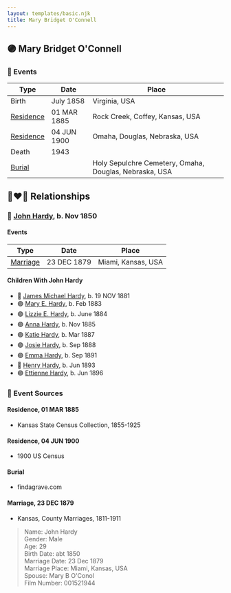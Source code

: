 ```yaml
---
layout: templates/basic.njk
title: Mary Bridget O'Connell
---
```

## 🟣 Mary Bridget O'Connell

### 📆 Events

Type | Date | Place
------ | ------ | ------
Birth | July 1858 | Virginia, USA
[Residence](#event-event-0) | 01 MAR 1885 | Rock Creek, Coffey, Kansas, USA
[Residence](#event-event-1) | 04 JUN 1900 | Omaha, Douglas, Nebraska, USA
Death | 1943 |
[Burial](#event-event-7) |  | Holy Sepulchre Cemetery, Omaha, Douglas, Nebraska, USA

## 👩‍❤️‍👨 Relationships

### 🔵 [John Hardy](/people/5/56182816), b. Nov 1850

#### Events

Type | Date | Place
------ | ------ | ------
[Marriage](#event-family-0-event-0) | 23 DEC 1879 | Miami, Kansas, USA
#### Children With John Hardy
* 🔵 [James Michael Hardy](/people/1/11204316), b. 19 NOV 1881
* 🟣 [Mary E. Hardy](/people/6/60759341), b. Feb 1883
* 🟣 [Lizzie E. Hardy](/people/8/81234780), b. June 1884
* 🟣 [Anna Hardy](/people/2/23108580), b. Nov 1885
* 🟣 [Katie Hardy](/people/5/53987710), b. Mar 1887
* 🟣 [Josie Hardy](/people/3/34724482), b. Sep 1888
* 🟣 [Emma Hardy](/people/8/86876158), b. Sep 1891
* 🔵 [Henry Hardy](/people/9/97023592), b. Jun 1893
* 🟣 [Ettienne Hardy](/people/8/88784896), b. Jun 1896
### 📰 Event Sources

#### <a id="event-event-0"></a> Residence, 01 MAR 1885
* Kansas State Census Collection, 1855-1925

#### <a id="event-event-1"></a> Residence, 04 JUN 1900
* 1900 US Census

#### <a id="event-event-7"></a> Burial
* findagrave.com

#### <a id="event-family-0-event-0"></a> Marriage, 23 DEC 1879
* Kansas, County Marriages, 1811-1911
>   
  > Name: John Hardy  
  > Gender: Male  
  > Age: 29  
  > Birth Date: abt 1850  
  > Marriage Date: 23 Dec 1879  
  > Marriage Place: Miami, Kansas, USA  
  > Spouse: Mary B O'Conol  
  > Film Number: 001521944
